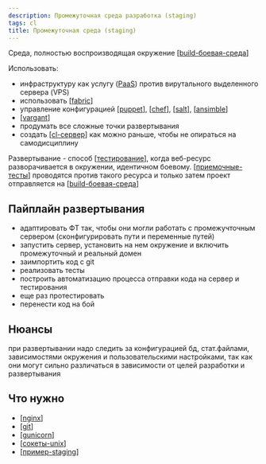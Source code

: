 ```yaml
---
description: Промежуточная среда разработка (staging)
tags: cl
title: Промежуточная среда (staging)
---
```

Среда, полностью воспроизводящая окружение [[build-боевая-среда]]

Использовать:

- инфраструктуру как услугу ([PaaS](https://en.wikipedia.org/wiki/Platform_as_a_service)) против вирутального выделенного сервера (VPS)
- использовать [[fabric]]
- управление конфигурацией [[puppet]], [[chef]], [[salt]], [[ansimble]]
- [[vargant]]
- продумать все сложные точки развертывания
- создать [[cl-сервер]] как можно раньше, чтобы не опираться на самодисциплину

Развертывание - способ [[тестирование]], когда веб-ресурс разворачивается в окружении, идентичном боевому. [[приемочные-тесты]] проводятся против такого ресурса и только затем проект отправляется на [[build-боевая-среда]]

## Пайплайн развертывания

- адаптировать ФТ так, чтобы они могли работать с промежучточным сервером (сконфигурировать пути и переменные путей)
- запустить сервер, установить на нем окружение и включить промежуточный и реальный домен
- заимпортить код с git
- реализовать тесты
- построить автоматизацию процесса отправки кода на сервер и тестирования
- еще раз протестировать
- перенести код на бой

## Нюансы

при развертывании надо следить за конфигурацией бд, стат.файлами, зависимостями окружения и пользовательскими настройками, так как они могут сильно различаться в зависимости от целей разработки и развертывания

## Что нужно

- [[nginx]]
- [[git]]
- [[gunicorn]]
- [[сокеты-unix]]
- [[пример-staging]]

[//begin]: # "Autogenerated link references for markdown compatibility"
[build-боевая-среда]: build-боевая-среда "build-боевая-среда"
[fabric]: fabric "Fabric"
[puppet]: puppet "Puppet"
[chef]: chef "chef"
[salt]: salt "salt"
[ansimble]: ansimble "ansimble"
[vargant]: vargant "vargant"
[cl-сервер]: cl-сервер "cl-сервер"
[тестирование]: ../lists/тестирование "Основные принципы тестровния"
[приемочные-тесты]: приемочные-тесты "Приемочные тесты"
[nginx]: nginx "Nginx веб-сервер (wsgi)"
[git]: ../lists/git "Git"
[gunicorn]: gunicorn "Gunicorn"
[сокеты-unix]: сокеты-unix "Сокеты unix"
[пример-staging]: пример-staging "Пример промежуточного сервера"
[//end]: # "Autogenerated link references"
[//begin]: # "Autogenerated link references for markdown compatibility"
[build-боевая-среда]: build-боевая-среда "build-боевая-среда"
[fabric]: fabric "Fabric"
[puppet]: puppet "Puppet"
[chef]: chef "chef"
[salt]: salt "salt"
[ansimble]: ansimble "ansimble"
[vargant]: vargant "vargant"
[cl-сервер]: cl-сервер "cl-сервер"
[тестирование]: ../lists/тестирование "Основные принципы тестровния"
[приемочные-тесты]: приемочные-тесты "Приемочные тесты"
[build-боевая-среда]: build-боевая-среда "build-боевая-среда"
[nginx]: nginx "Nginx веб-сервер (wsgi)"
[git]: ../lists/git "Git"
[gunicorn]: gunicorn "Gunicorn"
[сокеты-unix]: сокеты-unix "Сокеты unix"
[пример-staging]: пример-staging "Пример промежуточного сервера"
[//end]: # "Autogenerated link references"